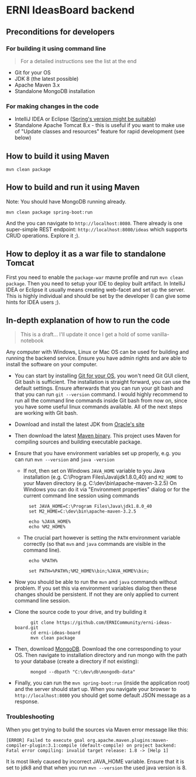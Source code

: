 # ERNI IdeasBoard backend

## Preconditions for developers

### For building it using command line
> For a detailed instructions see the list at the end

- Git for your OS
- JDK 8 (the latest possible)
- Apache Maven 3.x
- Standalone MongoDB installation

### For making changes in the code
- IntelliJ IDEA or Eclipse ([Spring's version might be suitable](https://spring.io/tools/sts))
- Standalone Apache Tomcat 8.x - this is useful if you want to make use of "Update classes and resources" feature for rapid development (see below)

## How to build it using Maven
`mvn clean package`

## How to build and run it using Maven
Note: You should have MongoDB running already.

`mvn clean package spring-boot:run`

And the you can navigate to `http://localhost:8080`. There already is one super-simple REST endpoint: `http://localhost:8080/ideas` which supports CRUD operations. Explore it ;).
 
## How to deploy it as a war file to standalone Tomcat
First you need to enable the `package-war` mavne profile and run `mvn clean package`. 
Then you need to setup your IDE to deploy built artifact. In IntelliJ IDEA or Eclipse it usually means creating web-facet and set up the server. 
This is highly individual and should be set by the developer (I can give some hints for IDEA users ;). 

## In-depth explanation of how to run the code
> This is a draft... I'll update it once I get a hold of some vanilla-notebook

Any computer with Windows, Linux or Mac OS can be used for building and running the backend service. Ensure you have admin rights and are able to install the software on your computer.

- You can start by installing [Git for your OS](http://git-scm.com/downloads), you won't need Git GUI client, Git bash is sufficient. The installation is straight forward, you can use the default settings. Ensure afterwards that you can run your git bash and that you can run `git --version` command. I would highly recommend to run all the command line commands inside Git bash from now on, since you have some useful linux commands available. All of the next steps are working with Git bash. 
- Download and install the latest JDK from [Oracle's site](http://www.oracle.com/technetwork/java/javase/downloads/jdk8-downloads-2133151.html)
- Then download the latest [Maven binary](http://maven.apache.org/download.cgi). This project uses Maven for compiling sources and building executable package.
- Ensure that you have environment variables set up properly, e.g. you can run `mvn --version` and `java -version`
    * If not, then set on Windows `JAVA_HOME` variable to you Java installation (e.g. C:\Program Files\Java\jdk1.8.0_40) and `M2_HOME` to your Maven directory (e.g. C:\dev\bin\apache-maven-3.2.5)
    On Windows you can do it via "Environment properties" dialog or for the current command line session using commands
    
            set JAVA_HOME=C:\Program Files\Java\jdk1.8.0_40
            set M2_HOME=C:\dev\bin\apache-maven-3.2.5
            
            echo %JAVA_HOME%
            echo %M2_HOME%
              
    * The crucial part however is setting the `PATH` environment variable correctly (so that `mvn` and `java` commands are visible in the command line). 

            echo %PATH%
            
            set PATH=%PATH%;%M2_HOME%\bin;%JAVA_HOME%\bin;
            
- Now you should be able to run the `mvn` and `java` commands without problem. If you set this via environment variables dialog then these changes should be persistent. If not they are only applied to current command line session.
- Clone the source code to your drive, and try building it
 
            git clone https://github.com/ERNICommunity/erni-ideas-board.git
            cd erni-ideas-board
            mvn clean package
            
- Then, download [MongoDB](https://www.mongodb.org/downloads). Download the one corresponding to your OS. Then navigate to installation directory and run mongo with the path to your database (create a directory if not existing):
            
            mongod --dbpath "C:\dev\db\mongodb-data"
            
- Finally, you can run the `mvn spring-boot:run` (inside the application root) and the server should start up. When you navigate your browser to `http://localhost:8080` you should get some default JSON message as a response. 

### Troubleshooting

When you get trying to build the sources via Maven error message like this:

`[ERROR] Failed to execute goal org.apache.maven.plugins:maven-compiler-plugin:3.1:compile (default-compile) on project backend: Fatal error compiling: invalid target release: 1.8 -> [Help 1]`

It is most likely caused by incorrect JAVA_HOME variable. Ensure that it is set to jdk8 and that when you run `mvn --version` the used java version is 8.
